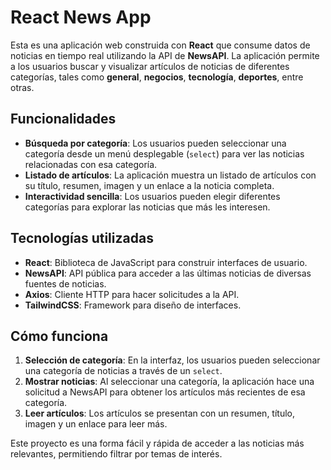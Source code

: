 # React News App

Esta es una aplicación web construida con **React** que consume datos de noticias en tiempo real utilizando la API de **NewsAPI**. La aplicación permite a los usuarios buscar y visualizar artículos de noticias de diferentes categorías, tales como **general**, **negocios**, **tecnología**, **deportes**, entre otras.

## Funcionalidades

- **Búsqueda por categoría**: Los usuarios pueden seleccionar una categoría desde un menú desplegable (`select`) para ver las noticias relacionadas con esa categoría.
- **Listado de artículos**: La aplicación muestra un listado de artículos con su título, resumen, imagen y un enlace a la noticia completa.
- **Interactividad sencilla**: Los usuarios pueden elegir diferentes categorías para explorar las noticias que más les interesen.

## Tecnologías utilizadas

- **React**: Biblioteca de JavaScript para construir interfaces de usuario.
- **NewsAPI**: API pública para acceder a las últimas noticias de diversas fuentes de noticias.
- **Axios**: Cliente HTTP para hacer solicitudes a la API.
- **TailwindCSS**: Framework para diseño de interfaces.

## Cómo funciona

1. **Selección de categoría**: En la interfaz, los usuarios pueden seleccionar una categoría de noticias a través de un `select`.
2. **Mostrar noticias**: Al seleccionar una categoría, la aplicación hace una solicitud a NewsAPI para obtener los artículos más recientes de esa categoría.
3. **Leer artículos**: Los artículos se presentan con un resumen, título, imagen y un enlace para leer más.

Este proyecto es una forma fácil y rápida de acceder a las noticias más relevantes, permitiendo filtrar por temas de interés.

